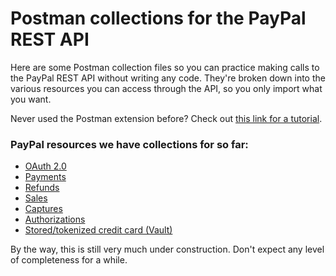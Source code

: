Postman collections for the PayPal REST API
======

Here are some Postman collection files so you can practice making calls to the PayPal REST API without writing any code. They're broken down into the various resources you can access through the API, so you only import what you want.

Never used the Postman extension before? Check out [this link for a tutorial](http://wiki.acstechnologies.com/display/DevCom/POSTMAN+REST+Client+for+Chrome).


### PayPal resources we have collections for so far:
* [OAuth 2.0](https://github.com/UnexpectedEOF/paypal-rest-postman-collections/blob/master/collections/PayPal-REST-OAuth.json)
* [Payments](https://github.com/UnexpectedEOF/paypal-rest-postman-collections/blob/master/collections/PayPal-REST-Payments.json)
* [Refunds](https://github.com/UnexpectedEOF/paypal-rest-postman-collections/blob/master/collections/PayPal-REST-Refunds.json)
* [Sales](https://github.com/UnexpectedEOF/paypal-rest-postman-collections/blob/master/collections/PayPal-REST-Sales.json)
* [Captures](https://github.com/UnexpectedEOF/paypal-rest-postman-collections/blob/master/collections/PayPal-REST-Captures.json)
* [Authorizations](https://github.com/UnexpectedEOF/paypal-rest-postman-collections/blob/master/collections/PayPal-REST-Authorizations.json)
* [Stored/tokenized credit card (Vault)](https://github.com/UnexpectedEOF/paypal-rest-postman-collections/blob/master/collections/PayPal-REST-Vault.json)

By the way, this is still very much under construction. Don't expect any level of completeness for a while.